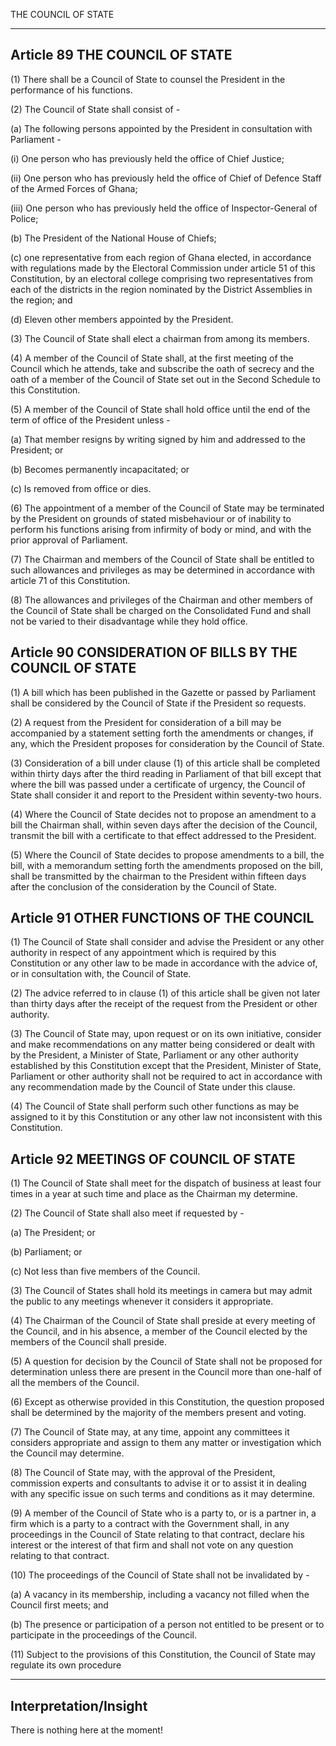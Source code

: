 


THE COUNCIL OF STATE

---


##  Article 89 THE COUNCIL OF STATE

(1) There shall be a Council of State to counsel the President in the performance of his functions.

(2) The Council of State shall consist of -

(a) The following persons appointed by the President in consultation with Parliament -

(i) One person who has previously held the office of Chief Justice;

(ii) One person who has previously held the office of Chief of Defence Staff of the Armed Forces of Ghana;

(iii) One person who has previously held the office of Inspector-General of Police;

(b) The President of the National House of Chiefs;

(c) one representative from each region of Ghana elected, in accordance with regulations made by the Electoral Commission under article 51 of this Constitution, by an electoral college comprising two representatives from each of the districts in the region nominated by the District Assemblies in the region; and

(d) Eleven other members appointed by the President.

(3) The Council of State shall elect a chairman from among its members.

(4) A member of the Council of State shall, at the first meeting of the Council which he attends, take and subscribe the oath of secrecy and the oath of a member of the Council of State set out in the Second Schedule to this Constitution.

(5) A member of the Council of State shall hold office until the end of the term of office of the President unless -

(a) That member resigns by writing signed by him and addressed to the President; or

(b) Becomes permanently incapacitated; or

(c) Is removed from office or dies.

(6) The appointment of a member of the Council of State may be terminated by the President on grounds of stated misbehaviour or of inability to perform his functions arising from infirmity of body or mind, and with the prior approval of Parliament.

(7) The Chairman and members of the Council of State shall be entitled to such allowances and privileges as may be determined in accordance with article 71 of this Constitution.

(8) The allowances and privileges of the Chairman and other members of the Council of State shall be charged on the Consolidated Fund and shall not be varied to their disadvantage while they hold office.

##  Article 90 CONSIDERATION OF BILLS BY THE COUNCIL OF STATE

(1) A bill which has been published in the Gazette or passed by Parliament shall be considered by the Council of State if the President so requests.

(2) A request from the President for consideration of a bill may be accompanied by a statement setting forth the amendments or changes, if any, which the President proposes for consideration by the Council of State.

(3) Consideration of a bill under clause (1) of this article shall be completed within thirty days after the third reading in Parliament of that bill except that where the bill was passed under a certificate of urgency, the Council of State shall consider it and report to the President within seventy-two hours.

(4) Where the Council of State decides not to propose an amendment to a bill the Chairman shall, within seven days after the decision of the Council, transmit the bill with a certificate to that effect addressed to the President.

(5) Where the Council of State decides to propose amendments to a bill, the bill, with a memorandum setting forth the amendments proposed on the bill, shall be transmitted by the chairman to the President within fifteen days after the conclusion of the consideration by the Council of State.

##  Article 91 OTHER FUNCTIONS OF THE COUNCIL

(1) The Council of State shall consider and advise the President or any other authority in respect of any appointment which is required by this Constitution or any other law to be made in accordance with the advice of, or in consultation with, the Council of State.

(2) The advice referred to in clause (1) of this article shall be given not later than thirty days after the receipt of the request from the President or other authority.

(3) The Council of State may, upon request or on its own initiative, consider and make recommendations on any matter being considered or dealt with by the President, a Minister of State, Parliament or any other authority established by this Constitution except that the President, Minister of State, Parliament or other authority shall not be required to act in accordance with any recommendation made by the Council of State under this clause.

(4) The Council of State shall perform such other functions as may be assigned to it by this Constitution or any other law not inconsistent with this Constitution.

##  Article 92 MEETINGS OF COUNCIL OF STATE

(1) The Council of State shall meet for the dispatch of business at least four times in a year at such time and place as the Chairman my determine.

(2) The Council of State shall also meet if requested by -

(a) The President; or

(b) Parliament; or

(c) Not less than five members of the Council.

(3) The Council of States shall hold its meetings in camera but may admit the public to any meetings whenever it considers it appropriate.

(4) The Chairman of the Council of State shall preside at every meeting of the Council, and in his absence, a member of the Council elected by the members of the Council shall preside.

(5) A question for decision by the Council of State shall not be proposed for determination unless there are present in the Council more than one-half of all the members of the Council.

(6) Except as otherwise provided in this Constitution, the question proposed shall be determined by the majority of the members present and voting.

(7) The Council of State may, at any time, appoint any committees it considers appropriate and assign to them any matter or investigation which the Council may determine.

(8) The Council of State may, with the approval of the President, commission experts and consultants to advise it or to assist it in dealing with any specific issue on such terms and conditions as it may determine.

(9) A member of the Council of State who is a party to, or is a partner in, a firm which is a party to a contract with the Government shall, in any proceedings in the Council of State relating to that contract, declare his interest or the interest of that firm and shall not vote on any question relating to that contract.

(10) The proceedings of the Council of State shall not be invalidated by -

(a) A vacancy in its membership, including a vacancy not filled when the Council first meets; and

(b) The presence or participation of a person not entitled to be present or to participate in the proceedings of the Council.

(11) Subject to the provisions of this Constitution, the Council of State may regulate its own procedure 

---

## Interpretation/Insight

There is nothing here at the moment!